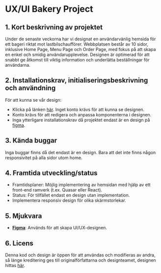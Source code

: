 # UX/UI Bakery Project

## 1. Kort beskrivning av projektet
Under de senaste veckorna har vi designat en användarvänlig hemsida för ett bageri riktat mot lastbilschaufförer. Webbplatsen består av 10 sidor, inklusive Home Page, Menu Page och Order Page, med fokus på att skapa en enkel och smidig användarupplevelse. Designen är optimerad för att snabbt ge åtkomst till viktig information och underlätta beställningar för användarna.

## 2. Installationskrav, initialiseringsbeskrivning och användning
För att kunna se vår design:
- Klicka på länken [här](https://www.figma.com/design/aVggMAbpWQfwXodEsYk8gg/Design?node-id=6-538&t=5SlhB55Dn9WDpNa7-1). Inget konto krävs för att kunna se designen.
- Konto krävs för att redigera och anpassa komponenterna i designen.
- Inga ytterligare installationskrav då projektet endast är en design på [figma](figma.com).

## 3. Kända buggar
Inga buggar finns då det endast är en design. Bara att det inte finns någon responsivitet på alla sidor utom home.

## 4. Framtida utveckling/status
- Framtidsplaner: Möjlig implementering av hemsidan med hjälp av ett front-end ramverk (t.ex. Quasar eller React).
- Status: För tillfället endast en design utan implementation.
- Implementera responsiv design för olika skärmstorlekar.

## 5. Mjukvara
- [**Figma**](figma.com): Används för att skapa UI/UX-designen.

## 6. Licens
Denna kod och design är öppen för att användas och modifieras av andra, så länge kreditering ges till originalförfattarna och designteamet, designen hittas [här](https://www.figma.com/design/aVggMAbpWQfwXodEsYk8gg/Design?node-id=6-538&t=5SlhB55Dn9WDpNa7-1).
